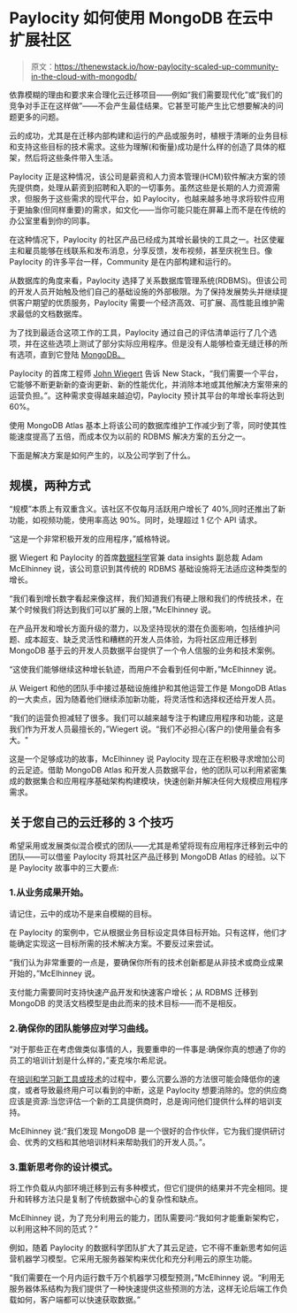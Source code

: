 # Paylocity 如何使用 MongoDB 在云中扩展社区

> 原文：<https://thenewstack.io/how-paylocity-scaled-up-community-in-the-cloud-with-mongodb/>

依靠模糊的理由和要求来合理化云迁移项目——例如“我们需要现代化”或“我们的竞争对手正在这样做”——不会产生最佳结果。它甚至可能产生比它想要解决的问题更多的问题。

云的成功，尤其是在迁移内部构建和运行的产品或服务时，植根于清晰的业务目标和支持这些目标的技术需求。这些为理解(和衡量)成功是什么样的创造了具体的框架，然后将这些条件带入生活。

Paylocity 正是这种情况，该公司是薪资和人力资本管理(HCM)软件解决方案的领先提供商，处理从薪资到招聘和入职的一切事务。虽然这些是长期的人力资源需求，但服务于这些需求的现代平台，如 Paylocity，也越来越多地寻求将软件应用于更抽象(但同样重要)的需求，如文化——当你可能只能在屏幕上而不是在传统的办公室里看到你的同事。

在这种情况下，Paylocity 的社区产品已经成为其增长最快的工具之一。社区使雇主和雇员能够在线联系和发布消息，分享反馈，发布视频，甚至庆祝生日。像 Paylocity 的许多平台一样，Community 是在内部构建和运行的。

从数据库的角度来看，Paylocity 选择了关系数据库管理系统(RDBMS)。但该公司的开发人员开始触及他们自己的基础设施的外部极限。为了保持发展势头并继续提供客户期望的优质服务，Paylocity 需要一个经济高效、可扩展、高性能且维护需求最低的文档数据库。

为了找到最适合这项工作的工具，Paylocity 通过自己的评估清单运行了几个选项，并在这些选项上测试了部分实际应用程序。但是没有人能够检查无缝迁移的所有选项，直到它登陆 [MongoDB。](https://www.mongodb.com/cloud/atlas/?utm_content=inline-mention)

Paylocity 的首席工程师 [John Wiegert](https://www.linkedin.com/in/johnwiegert/) 告诉 New Stack，“我们需要一个平台，它能够不断更新新的查询更新、新的性能优化，并消除本地或其他解决方案带来的运营负担。”。这种需求变得越来越迫切，Paylocity 预计其平台的年增长率将达到 60%。

使用 MongoDB Atlas 基本上将该公司的数据库维护工作减少到了零，同时使其性能速度提高了五倍，而成本仅为以前的 RDBMS 解决方案的五分之一。

下面是解决方案是如何产生的，以及公司学到了什么。

## 规模，两种方式

“规模”本质上有双重含义。该社区不仅每月活跃用户增长了 40%,同时还推出了新功能，如视频功能，使用率高达 90%。同时，处理超过 1 亿个 API 请求。

“这是一个非常积极开发的应用程序，”威格特说。

据 Wiegert 和 Paylocity 的首席[数据科学](https://thenewstack.io/why-data-jobs-are-hot-and-how-to-get-one/)官兼 data insights 副总裁 Adam McElhinney 说，该公司意识到其传统的 RDBMS 基础设施将无法适应这种类型的增长。

“我们看到增长数字看起来像这样，我们知道我们有硬上限和我们的传统技术，在某个时候我们将达到我们可以扩展的上限，”McElhinney 说。

在产品开发和增长方面升级的潜力，以及坚持现状的潜在负面影响，包括维护问题、成本超支、缺乏灵活性和糟糕的开发人员体验，为将社区应用迁移到 MongoDB 基于云的开发人员数据平台提供了一个令人信服的业务和技术案例。

“这使我们能够继续这种增长轨迹，而用户不会看到任何中断，”McElhinney 说。

从 Weigert 和他的团队手中接过基础设施维护和其他运营工作是 MongoDB Atlas 的一大卖点，因为随着他们继续添加新功能，将灵活性和选择权还给开发人员。

“我们的运营负担减轻了很多。我们可以越来越专注于构建应用程序和功能，这是我们作为开发人员最擅长的，”Wiegert 说。“我们不必担心(客户的)使用量会有多大。"

这是一个足够成功的故事，McElhinney 说 Paylocity 现在正在积极寻求增加公司的云足迹。借助 MongoDB Atlas 和开发人员数据平台，他的团队可以利用紧密集成的数据集合和应用程序基础架构构建模块，快速创新并解决任何大规模应用程序需求。

## 关于您自己的云迁移的 3 个技巧

希望采用或发展类似混合模式的团队——尤其是希望将现有应用程序迁移到云中的团队——可以借鉴 Paylocity 将其社区产品迁移到 MongoDB Atlas 的经验。以下是 Paylocity 故事中的三大要点:

### 1.从业务成果开始。

请记住，云中的成功不是来自模糊的目标。

在 Paylocity 的案例中，它从根据业务目标设定具体目标开始。只有这样，他们才能确定实现这一目标所需的技术解决方案。不要反过来尝试。

“我们认为非常重要的一点是，要确保你所有的技术创新都是从非技术或商业成果开始的，”McElhinney 说。

支付能力需要同时支持快速产品开发和快速客户增长；从 RDBMS 迁移到 MongoDB 的灵活文档模型是由此而来的技术目标——而不是相反。

### 2.确保你的团队能够应对学习曲线。

“对于那些正在考虑做类似事情的人，我要重申的一件事是:确保你真的想通了你的员工的培训计划是什么样的，”麦克埃尔希尼说。

在[培训和学习新工具或技术](https://thenewstack.io/you-cant-hire-your-way-out-of-the-cloud-skills-shortage/)的过程中，要么沉要么游的方法很可能会降低你的速度，或者导致最终用户可以看到的中断，这是 Paylocity 想要消除的。您的供应商应该是资源:当您评估一个新的工具提供商时，总是询问他们提供什么样的培训支持。

McElhinney 说:“我们发现 MongoDB 是一个很好的合作伙伴，它为我们提供研讨会、优秀的文档和其他培训材料来帮助我们的开发人员。”。

### 3.重新思考你的设计模式。

将工作负载从内部环境迁移到云有多种模式，但它们提供的结果并不完全相同。提升和转移方法只是复制了传统数据中心的复杂性和缺点。

McElhinney 说，为了充分利用云的能力，团队需要问:“我如何才能重新架构它，以利用这种不同的范式？”

例如，随着 Paylocity 的数据科学团队扩大了其云足迹，它不得不重新思考如何运营机器学习模型。它采用无服务器架构来优化和充分利用云的原生功能。

“我们需要在一个月内运行数千万个机器学习模型预测，”McElhinney 说。“利用无服务器体系结构为我们提供了一种快速提供这些预测的方法，这样无论后端工作负载如何，客户端都可以快速获取数据。”

<svg xmlns:xlink="http://www.w3.org/1999/xlink" viewBox="0 0 68 31" version="1.1"><title>Group</title> <desc>Created with Sketch.</desc></svg>